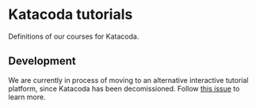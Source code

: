 # Katacoda tutorials

Definitions of our courses for Katacoda.

## Development

We are currently in process of moving to an alternative interactive tutorial platform, since Katacoda has been decomissioned. Follow [this issue](https://github.com/thanos-io/thanos/issues/5385) to learn more.
